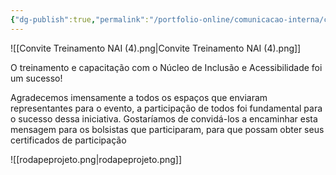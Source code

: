 ```yaml
---
{"dg-publish":true,"permalink":"/portfolio-online/comunicacao-interna/certificados-e-agradecimento-nai/","tags":["💼/💬/🟩️"],"created":"2024-02-14T12:36:18.386-03:00","updated":"2024-02-05T19:03:50.504-03:00"}
---
```



![[Convite Treinamento NAI (4).png\|Convite Treinamento NAI (4).png]]

O treinamento e capacitação com o Núcleo de Inclusão e Acessibilidade foi um sucesso!

Agradecemos imensamente a todos os espaços que enviaram representantes para o evento, a participação de todos foi fundamental para o sucesso dessa iniciativa. Gostaríamos de convidá-los a encaminhar esta mensagem para os bolsistas que participaram, para que possam obter seus certificados de participação 

![[rodapeprojeto.png\|rodapeprojeto.png]]

